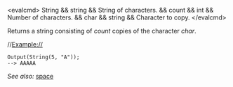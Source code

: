 \<evalcmd\> String && string && String of characters. && count && int && Number of characters. && char && string && Character to copy. \</evalcmd\>

Returns a string consisting of *count* copies of the character *char*.

//<Example://>

    Output(String(5, "A"));
    --> AAAAA

*See also:* [space](space.md)
